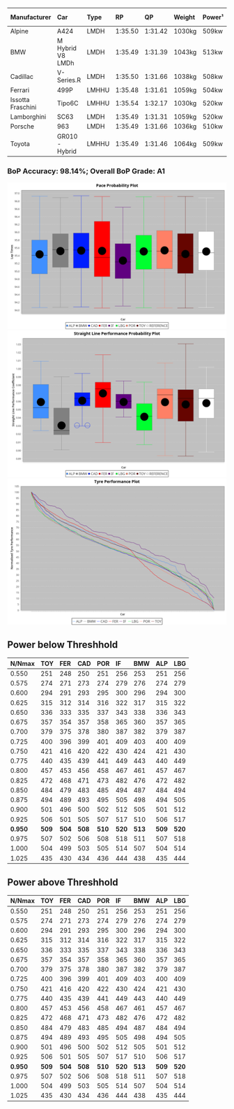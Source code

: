 |Manufacturer|Car|Type|RP|QP|Weight|Power¹|Threshhold|PINC|Power²|E/Stint|AVG Vmax|FDS|RDLC|L/Stint|BOP-Grade|ModelAccuracy|ModelPoints|Match%|
|:-|:-|:-|:-|:-|:-|:-|:-|:-|:-|:-|:-|:-|:-|:-|:-|:-|:-|:-|
|Alpine|A424|LMDH|1:35.50|1:31.42|1030kg|509kw|210.0kph|0%|509kw|899MJ|295.97kph|-|1.03|37|~A1|81.46%|523|100.00%|
|BMW|M Hybrid V8 LMDh|LMDH|1:35.49|1:31.39|1043kg|513kw|210.0kph|0%|513kw|897MJ|291.34kph|-|1.02|37|~A1|98.60%|1690|100.00%|
|Cadillac|V-Series.R|LMDH|1:35.50|1:31.66|1038kg|508kw|210.0kph|0%|508kw|882MJ|295.10kph|-|1.02|37|~A1|98.38%|1765|96.65%|
|Ferrari|499P|LMHHU|1:35.48|1:31.61|1059kg|504kw|210.0kph|0%|504kw|886MJ|296.21kph|190kph|1.03|37|~A1|92.24%|2247|100.00%|
|Issotta Fraschini|Tipo6C|LMHHU|1:35.54|1:32.17|1030kg|520kw|210.0kph|0%|520kw|917MJ|296.77kph|170kph|1.08|37|+A2|66.67%|96|92.46%|
|Lamborghini|SC63|LMDH|1:35.49|1:31.31|1059kg|520kw|210.0kph|0%|520kw|901MJ|292.95kph|-|1.03|37|~A1|96.77%|419|96.00%|
|Porsche|963|LMDH|1:35.49|1:31.66|1036kg|510kw|210.0kph|0%|510kw|892MJ|295.81kph|-|1.02|37|~A1|96.81%|5438|100.00%|
|Toyota|GR010 - Hybrid|LMHHU|1:35.49|1:31.46|1064kg|509kw|210.0kph|0%|509kw|901MJ|294.31kph|190kph|1.03|37|~A1|86.04%|1751|100.00%|

### BoP Accuracy: 98.14%; Overall BoP Grade: A1
![PACECHART](./IMG/AUTO.png)
![STRAIGHTLINEPERFORMANCECHART](./IMG/AUTO_sp.png)
![TYREPERFORMANCECHART](./IMG/AUTO_tw.png)

## Power below Threshhold
|N/Nmax|TOY|FER|CAD|POR|IF|BMW|ALP|LBG|
|:-|:-|:-|:-|:-|:-|:-|:-|:-|
|0.550|251|248|250|251|256|253|251|256|
|0.575|274|271|273|274|279|276|274|279|
|0.600|294|291|293|295|300|296|294|300|
|0.625|315|312|314|316|322|317|315|322|
|0.650|336|333|335|337|343|338|336|343|
|0.675|357|354|357|358|365|360|357|365|
|0.700|379|375|378|380|387|382|379|387|
|0.725|400|396|399|401|409|403|400|409|
|0.750|421|416|420|422|430|424|421|430|
|0.775|440|435|439|441|449|443|440|449|
|0.800|457|453|456|458|467|461|457|467|
|0.825|472|468|471|473|482|476|472|482|
|0.850|484|479|483|485|494|487|484|494|
|0.875|494|489|493|495|505|498|494|505|
|0.900|501|496|500|502|512|505|501|512|
|0.925|506|501|505|507|517|510|506|517|
|**0.950**|**509**|**504**|**508**|**510**|**520**|**513**|**509**|**520**|
|0.975|507|502|506|508|518|511|507|518|
|1.000|504|499|503|505|514|507|504|514|
|1.025|435|430|434|436|444|438|435|444|

## Power above Threshhold
|N/Nmax|TOY|FER|CAD|POR|IF|BMW|ALP|LBG|
|:-|:-|:-|:-|:-|:-|:-|:-|:-|
|0.550|251|248|250|251|256|253|251|256|
|0.575|274|271|273|274|279|276|274|279|
|0.600|294|291|293|295|300|296|294|300|
|0.625|315|312|314|316|322|317|315|322|
|0.650|336|333|335|337|343|338|336|343|
|0.675|357|354|357|358|365|360|357|365|
|0.700|379|375|378|380|387|382|379|387|
|0.725|400|396|399|401|409|403|400|409|
|0.750|421|416|420|422|430|424|421|430|
|0.775|440|435|439|441|449|443|440|449|
|0.800|457|453|456|458|467|461|457|467|
|0.825|472|468|471|473|482|476|472|482|
|0.850|484|479|483|485|494|487|484|494|
|0.875|494|489|493|495|505|498|494|505|
|0.900|501|496|500|502|512|505|501|512|
|0.925|506|501|505|507|517|510|506|517|
|**0.950**|**509**|**504**|**508**|**510**|**520**|**513**|**509**|**520**|
|0.975|507|502|506|508|518|511|507|518|
|1.000|504|499|503|505|514|507|504|514|
|1.025|435|430|434|436|444|438|435|444|
